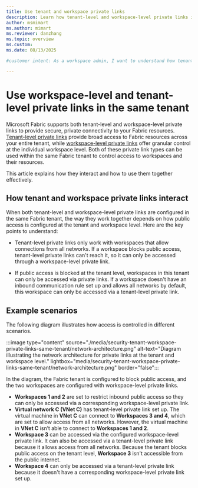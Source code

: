 ```yaml
---
title: Use tenant and workspace private links
description: Learn how tenant-level and workspace-level private links interact for secure access to a Fabric workspace.
author: msmimart
ms.author: mimart
ms.reviewer: danzhang
ms.topic: overview
ms.custom:
ms.date: 08/13/2025

#customer intent: As a workspace admin, I want to understand how tenant-level and workspace-level private links interact, so I can securely control access to my Fabric workspaces within the same tenant.

---
```

# Use workspace-level and tenant-level private links in the same tenant

Microsoft Fabric supports both tenant-level and workspace-level private links to provide secure, private connectivity to your Fabric resources. [Tenant-level private links](./security-private-links-overview.md) provide broad access to Fabric resources across your entire tenant, while [workspace-level private links](./security-workspace-level-private-links-overview.md) offer granular control at the individual workspace level. Both of these private link types can be used within the same Fabric tenant to control access to workspaces and their resources. 

This article explains how they interact and how to use them together effectively.

## How tenant and workspace private links interact

When both tenant-level and workspace-level private links are configured in the same Fabric tenant, the way they work together depends on how public access is configured at the tenant and workspace level. Here are the key points to understand:

* Tenant-level private links only work with workspaces that allow connections from all networks. If a workspace blocks public access, tenant-level private links can't reach it, so it can only be accessed through a workspace-level private link.

* If public access is blocked at the tenant level, workspaces in this tenant can only be accessed via private links. If a workspace doesn't have an inbound communication rule set up and allows all networks by default, this workspace can only be accessed via a tenant-level private link.

## Example scenarios

The following diagram illustrates how access is controlled in different scenarios. 

:::image type="content" source="./media/security-tenant-workspace-private-links-same-tenant/network-architecture.png" alt-text="Diagram illustrating the network architecture for private links at the tenant and workspace level." lightbox="media/security-tenant-workspace-private-links-same-tenant/network-architecture.png" border="false":::

In the diagram, the Fabric tenant is configured to block public access, and the two workspaces are configured with workspace-level private links.

* **Workspaces 1 and 2** are set to restrict inbound public access so they can only be accessed via a corresponding workspace-level private link.
* **Virtual network C (VNet C)** has tenant-level private link set up. The virtual machine in **VNet C** can connect to **Workspaces 3 and 4**, which are set to allow access from all networks. However, the virtual machine in **VNet C** isn’t able to connect to **Workspaces 1 and 2**.
* **Workspace 3** can be accessed via the configured workspace-level private link. It can also be accessed via a tenant-level private link because it allows access from all networks. Because the tenant blocks public access on the tenant level, **Workspace 3** isn't accessible from the public internet.
* **Workspace 4** can only be accessed via a tenant-level private link because it doesn't have a corresponding workspace-level private link set up.

